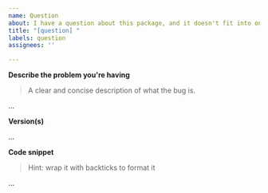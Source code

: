 ```yaml
---
name: Question
about: I have a question about this package, and it doesn't fit into one of the other categories.
title: "[question] "
labels: question
assignees: ''

---
```


**Describe the problem you're having**
> A clear and concise description of what the bug is.

…

**Version(s)**


…

**Code snippet**

> Hint: wrap it with backticks to format it

…